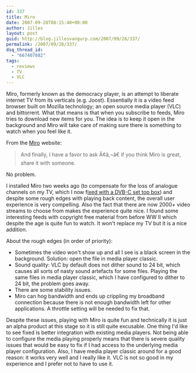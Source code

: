 ```yaml
---
id: 337
title: Miro
date: 2007-09-28T08:15:40+00:00
author: Jilles
layout: post
guid: http://blog.jillesvangurp.com/2007/09/28/337/
permalink: /2007/09/28/337/
dsq_thread_id:
  - "667407882"
tags:
  - reviews
  - TV
  - VLC
---
```

Miro, formerly known as the democracy player, is an attempt to liberate internet TV from its verticals (e.g. Joost). Essentially it is a video feed browser built on Mozilla technology; an open source media player (VLC) and bittorrent. What that means is that when you subscribe to feeds, Miro tries to download new items for you. The idea is to keep it open in the background and Miro will take care of making sure there is something to watch when you feel like it.

From the [Miro](http://www.getmiro.com/blog/2007/09/fundraising-success-50k/) website:

<blockquote>And finally, I have a favor to ask Ã¢â‚¬â€ if you think Miro is great, share it with someone.</blockquote>

No problem. 

I installed Miro two weeks ago (to compensate for the loss of analogue channels on my TV, which I now f[ixed with a DVB-C set top box](https://www.jillesvangurp.com/2007/09/24/digiboksi/)) and despite some rough edges with playing back content, the overall user experience is very compelling. Also the fact that there are now 2000+ video streams to choose from makes the experience quite nice. I found some interesting feeds with copyright free material from before WW II which despite the age is quite fun to watch. It won't replace my TV but it is a nice addition.

About the rough edges (in order of priority):
<ul>
	<li>Sometimes the video won't show up and all I see is a black screen in the background. Solution: open the file in media player classic.</li>
	<li>Sound quality: VLC by default does not dither sound to 24 bit, which causes all sorts of nasty sound artefacts for some files. Playing the same files in media player classic, which I have configured to dither to 24 bit, the problem goes away.</li>
	<li>There are some stability issues.</li>
	<li>Miro can hog bandwidth and ends up crippling my broadband connection because there is not enough bandwidth left for other applications. A throttle setting will be needed to fix that.</li>
</ul>

Despite these issues, playing with Miro is quite fun and technically it is just an alpha product at this stage so it is still quite excusable. One thing I'd like to see fixed is better integration with existing media players. Not being able to configure the media playing properly means that there is severe quality issues that would be easy to fix if I had access to the underlying media player configuration. Also, I have media player classic around for a good reason: it works very well and I really like it. VLC is not so good in my experience and I prefer not to have to use it.

